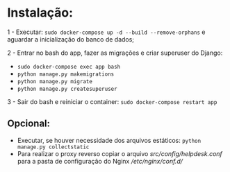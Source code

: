 # Instalação: #

1 - Executar: ```sudo docker-compose up -d --build --remove-orphans``` e aguardar a inicialização do banco de dados;

2 - Entrar no bash do app, fazer as migrações e criar superuser do Django:

- ```sudo docker-compose exec app bash```
- ```python manage.py makemigrations```
- ```python manage.py migrate```
- ```python manage.py createsuperuser```

3 - Sair do bash e reiniciar o container: ```sudo docker-compose restart app```


## Opcional: ##
- Executar, se houver necessidade dos arquivos estáticos: ```python manage.py collectstatic```
- Para realizar o proxy reverso copiar o arquivo _src/config/helpdesk.conf_ para a pasta de configuração do Nginx _/etc/nginx/conf.d/_
